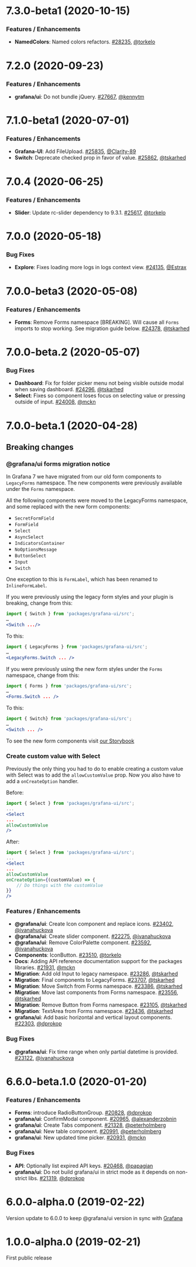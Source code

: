 # 7.3.0-beta1 (2020-10-15)

### Features / Enhancements

- **NamedColors**: Named colors refactors. [#28235](https://github.com/grafana/grafana/pull/28235), [@torkelo](https://github.com/torkelo)

# 7.2.0 (2020-09-23)

### Features / Enhancements

- **grafana/ui**: Do not bundle jQuery. [#27667](https://github.com/grafana/grafana/pull/27667), [@kennytm](https://github.com/kennytm)

# 7.1.0-beta1 (2020-07-01)

### Features / Enhancements

- **Grafana-UI**: Add FileUpload. [#25835](https://github.com/grafana/grafana/pull/25835), [@Clarity-89](https://github.com/Clarity-89)
- **Switch**: Deprecate checked prop in favor of value. [#25862](https://github.com/grafana/grafana/pull/25862), [@tskarhed](https://github.com/tskarhed)

# 7.0.4 (2020-06-25)

### Features / Enhancements

- **Slider**: Update rc-slider dependency to 9.3.1. [#25617](https://github.com/grafana/grafana/pull/25617), [@torkelo](https://github.com/torkelo)

# 7.0.0 (2020-05-18)

### Bug Fixes

- **Explore**: Fixes loading more logs in logs context view. [#24135](https://github.com/grafana/grafana/pull/24135), [@Estrax](https://github.com/Estrax)

# 7.0.0-beta3 (2020-05-08)

### Features / Enhancements

- **Forms**: Remove Forms namespace [BREAKING]. Will cause all `Forms` imports to stop working. See migration guide below. [#24378](https://github.com/grafana/grafana/pull/24378), [@tskarhed](https://github.com/tskarhed)

# 7.0.0-beta.2 (2020-05-07)

### Bug Fixes

- **Dashboard**: Fix for folder picker menu not being visible outside modal when saving dashboard. [#24296](https://github.com/grafana/grafana/pull/24296), [@tskarhed](https://github.com/tskarhed)
- **Select**: Fixes so component loses focus on selecting value or pressing outside of input. [#24008](https://github.com/grafana/grafana/pull/24008), [@mckn](https://github.com/mckn)

# 7.0.0-beta.1 (2020-04-28)

## Breaking changes

### @grafana/ui forms migration notice

In Grafana 7 we have migrated from our old form components to `LegacyForms` namespace. The new components were previously available under the `Forms` namespace.

All the following components were moved to the LegacyForms namespace, and some replaced with the new form components:

- `SecretFormField`
- `FormField`
- `Select`
- `AsyncSelect`
- `IndicatorsContainer`
- `NoOptionsMessage`
- `ButtonSelect`
- `Input`
- `Switch`

One exception to this is `FormLabel`, which has been renamed to `InlineFormLabel`.

If you were previously using the legacy form styles and your plugin is breaking, change from this:

```jsx
import { Switch } from 'packages/grafana-ui/src';
…
<Switch .../>
```

To this:

```jsx
import { LegacyForms } from 'packages/grafana-ui/src';
…
<LegacyForms.Switch ... />
```

If you were previously using the new form styles under the `Forms` namespace, change from this:

```jsx
import { Forms } from 'packages/grafana-ui/src';
…
<Forms.Switch ... />
```

To this:

```jsx
import { Switch} from 'packages/grafana-ui/src';
…
<Switch ... />
```

To see the new form components visit [our Storybook](https://developers.grafana.com/ui)

### Create custom value with Select

Previously the only thing you had to do to enable creating a custom value with Select was to add the `allowCustomValue` prop. Now you also have to add a `onCreateOption` handler.

Before:

```jsx
import { Select } from 'packages/grafana-ui/src';
...
<Select
...
allowCustomValue
/>

```

After:

```jsx
import { Select } from 'packages/grafana-ui/src';
...
<Select
...
allowCustomValue
onCreateOption={(customValue) => {
    // Do things with the customValue
}}
/>

```

### Features / Enhancements

- **@grafana/ui**: Create Icon component and replace icons. [#23402](https://github.com/grafana/grafana/pull/23402), [@ivanahuckova](https://github.com/ivanahuckova)
- **@grafana/ui**: Create slider component. [#22275](https://github.com/grafana/grafana/pull/22275), [@ivanahuckova](https://github.com/ivanahuckova)
- **@grafana/ui**: Remove ColorPalette component. [#23592](https://github.com/grafana/grafana/pull/23592), [@ivanahuckova](https://github.com/ivanahuckova)
- **Components**: IconButton. [#23510](https://github.com/grafana/grafana/pull/23510), [@torkelo](https://github.com/torkelo)
- **Docs**: Adding API reference documentation support for the packages libraries. [#21931](https://github.com/grafana/grafana/pull/21931), [@mckn](https://github.com/mckn)
- **Migration**: Add old Input to legacy namespace. [#23286](https://github.com/grafana/grafana/pull/23286), [@tskarhed](https://github.com/tskarhed)
- **Migration**: Final components to LegacyForms. [#23707](https://github.com/grafana/grafana/pull/23707), [@tskarhed](https://github.com/tskarhed)
- **Migration**: Move Switch from Forms namespace. [#23386](https://github.com/grafana/grafana/pull/23386), [@tskarhed](https://github.com/tskarhed)
- **Migration**: Move last components from Forms namespace. [#23556](https://github.com/grafana/grafana/pull/23556), [@tskarhed](https://github.com/tskarhed)
- **Migration**: Remove Button from Forms namespace. [#23105](https://github.com/grafana/grafana/pull/23105), [@tskarhed](https://github.com/tskarhed)
- **Migration**: TextArea from Forms namespace. [#23436](https://github.com/grafana/grafana/pull/23436), [@tskarhed](https://github.com/tskarhed)
- **grafana/ui**: Add basic horizontal and vertical layout components. [#22303](https://github.com/grafana/grafana/pull/22303), [@dprokop](https://github.com/dprokop)

### Bug Fixes

- **@grafana/ui**: Fix time range when only partial datetime is provided. [#23122](https://github.com/grafana/grafana/pull/23122), [@ivanahuckova](https://github.com/ivanahuckova)

# 6.6.0-beta.1.0 (2020-01-20)

### Features / Enhancements

- **Forms**: introduce RadioButtonGroup. [#20828](https://github.com/grafana/grafana/pull/20828), [@dprokop](https://github.com/dprokop)
- **grafana/ui**: ConfirmModal component. [#20965](https://github.com/grafana/grafana/pull/20965), [@alexanderzobnin](https://github.com/alexanderzobnin)
- **grafana/ui**: Create Tabs component. [#21328](https://github.com/grafana/grafana/pull/21328), [@peterholmberg](https://github.com/peterholmberg)
- **grafana/ui**: New table component. [#20991](https://github.com/grafana/grafana/pull/20991), [@peterholmberg](https://github.com/peterholmberg)
- **grafana/ui**: New updated time picker. [#20931](https://github.com/grafana/grafana/pull/20931), [@mckn](https://github.com/mckn)

### Bug Fixes

- **API**: Optionally list expired API keys. [#20468](https://github.com/grafana/grafana/pull/20468), [@papagian](https://github.com/papagian)
- **grafana/ui**: Do not build grafana/ui in strict mode as it depends on non-strict libs. [#21319](https://github.com/grafana/grafana/pull/21319), [@dprokop](https://github.com/dprokop)

# 6.0.0-alpha.0 (2019-02-22)

Version update to 6.0.0 to keep @grafana/ui version in sync with [Grafana](https://github.com/grafana/grafana)

# 1.0.0-alpha.0 (2019-02-21)

First public release
